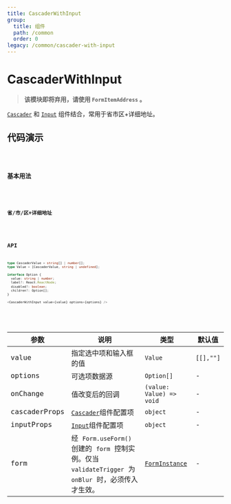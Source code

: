 ```yaml
---
title: CascaderWithInput
group:
  title: 组件
  path: /common
  order: 0
legacy: /common/cascader-with-input
---
```


# CascaderWithInput

> **该模块即将弃用，请使用 `FormItemAddress` 。**

[`Cascader`](https://ant.design/components/cascader-cn/#API) 和 [`Input`](https://ant.design/components/input-cn/#API) 组件结合，常用于省市区+详细地址。

## 代码演示

<code src="./demos/Demo0.tsx" />

### 基本用法

<code src="./demos/Demo1.tsx" />

### 省/市/区+详细地址

<code src="./demos/Demo2.tsx" />

## API

```typescript
type CascaderValue = string[] | number[];
type Value = [CascaderValue, string | undefined];

interface Option {
  value: string | number;
  label?: React.ReactNode;
  disabled?: boolean;
  children?: Option[];
}

<CascaderWithInput value={value} options={options} />
```

<br />

| 参数          | 说明   | 类型    | 默认值    |
| ------------- | ------------- | ------------- | --------- |
| value         | 指定选中项和输入框的值 | `Value` | `[[],""]` |
| options       | 可选项数据源  | `Option[]` | - |
| onChange      | 值改变后的回调  | `(value: Value) => void` | - |
| cascaderProps | [`Cascader`](https://ant.design/components/cascader-cn/#API)组件配置项 | `object` | - |
| inputProps    | [`Input`](https://ant.design/components/input-cn/#API)组件配置项  | `object` | - |
| form          | 经 `Form.useForm()` 创建的 `form` 控制实例。仅当 `validateTrigger` 为 `onBlur` 时，必须传入才生效。 | [`FormInstance`](https://ant.design/components/form-cn/#FormInstance) | - |
